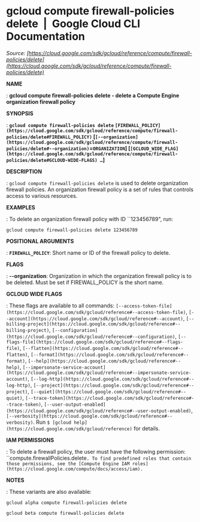 # gcloud compute firewall-policies delete  |  Google Cloud CLI Documentation

*Source: [https://cloud.google.com/sdk/gcloud/reference/compute/firewall-policies/delete](https://cloud.google.com/sdk/gcloud/reference/compute/firewall-policies/delete)*

**NAME**

: **gcloud compute firewall-policies delete - delete a Compute Engine organization firewall policy**

**SYNOPSIS**

: **`gcloud compute firewall-policies delete` `[FIREWALL_POLICY](https://cloud.google.com/sdk/gcloud/reference/compute/firewall-policies/delete#FIREWALL_POLICY)` [`[--organization](https://cloud.google.com/sdk/gcloud/reference/compute/firewall-policies/delete#--organization)`=`ORGANIZATION`] [`[GCLOUD_WIDE_FLAG](https://cloud.google.com/sdk/gcloud/reference/compute/firewall-policies/delete#GCLOUD-WIDE-FLAGS) …`]**

**DESCRIPTION**

: `gcloud compute firewall-policies delete` is used to delete
organization firewall policies. An organization firewall policy is a set of
rules that controls access to various resources.

**EXAMPLES**

: To delete an organization firewall policy with ID ``123456789", run:

```
gcloud compute firewall-policies delete 123456789
```

**POSITIONAL ARGUMENTS**

: **`FIREWALL_POLICY`**:
Short name or ID of the firewall policy to delete.

**FLAGS**

: **--organization**:
Organization in which the organization firewall policy is to be deleted. Must be
set if FIREWALL_POLICY is the short name.

**GCLOUD WIDE FLAGS**

: These flags are available to all commands: `[--access-token-file](https://cloud.google.com/sdk/gcloud/reference#--access-token-file)`,
`[--account](https://cloud.google.com/sdk/gcloud/reference#--account)`, `[--billing-project](https://cloud.google.com/sdk/gcloud/reference#--billing-project)`,
`[--configuration](https://cloud.google.com/sdk/gcloud/reference#--configuration)`,
`[--flags-file](https://cloud.google.com/sdk/gcloud/reference#--flags-file)`,
`[--flatten](https://cloud.google.com/sdk/gcloud/reference#--flatten)`, `[--format](https://cloud.google.com/sdk/gcloud/reference#--format)`, `[--help](https://cloud.google.com/sdk/gcloud/reference#--help)`, `[--impersonate-service-account](https://cloud.google.com/sdk/gcloud/reference#--impersonate-service-account)`,
`[--log-http](https://cloud.google.com/sdk/gcloud/reference#--log-http)`,
`[--project](https://cloud.google.com/sdk/gcloud/reference#--project)`, `[--quiet](https://cloud.google.com/sdk/gcloud/reference#--quiet)`, `[--trace-token](https://cloud.google.com/sdk/gcloud/reference#--trace-token)`, `[--user-output-enabled](https://cloud.google.com/sdk/gcloud/reference#--user-output-enabled)`,
`[--verbosity](https://cloud.google.com/sdk/gcloud/reference#--verbosity)`.
Run `$ [gcloud help](https://cloud.google.com/sdk/gcloud/reference)` for details.

**IAM PERMISSIONS**

: To delete a firewall policy, the user must have the following permission:
``compute.firewallPolicies.delete`.
To find predefined roles that contain those permissions, see the [Compute Engine IAM
roles](https://cloud.google.com/compute/docs/access/iam).`

**NOTES**

: These variants are also available:

```
gcloud alpha compute firewall-policies delete
```

```
gcloud beta compute firewall-policies delete
```